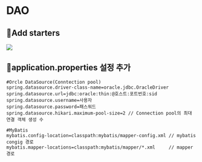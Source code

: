 # DAO

## 🎁Add starters
<img src="https://user-images.githubusercontent.com/47289479/137699464-07c08c29-b256-4fb2-acbd-281708018300.png">

## 🎪application.properties 설정 추가
```
#Orcle DataSource(Conntection pool)
spring.datasource.driver-class-name=oracle.jdbc.OracleDriver
spring.datasource.url=jdbc:oracle:thin:@호스트:포트번호:sid
spring.datasource.username=사용자
spring.datasource.password=패스워드
spring.datasource.hikari.maximum-pool-size=2 // Connection pool의 최대 연결 객체 생성 수

#MyBatis 
mybatis.config-location=classpath:mybatis/mapper-config.xml // mybatis congig 경로
mybatis.mapper-locations=classpath:mybatis/mapper/*.xml     // mapper 경로
```